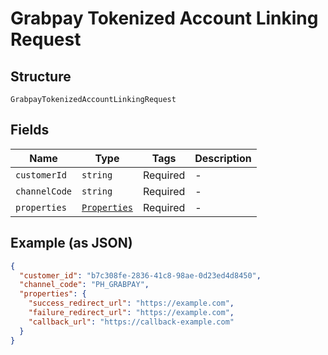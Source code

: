 
# Grabpay Tokenized Account Linking Request

## Structure

`GrabpayTokenizedAccountLinkingRequest`

## Fields

| Name | Type | Tags | Description |
|  --- | --- | --- | --- |
| `customerId` | `string` | Required | - |
| `channelCode` | `string` | Required | - |
| `properties` | [`Properties`](/doc/models/properties.md) | Required | - |

## Example (as JSON)

```json
{
  "customer_id": "b7c308fe-2836-41c8-98ae-0d23ed4d8450",
  "channel_code": "PH_GRABPAY",
  "properties": {
    "success_redirect_url": "https://example.com",
    "failure_redirect_url": "https://example.com",
    "callback_url": "https://callback-example.com"
  }
}
```

